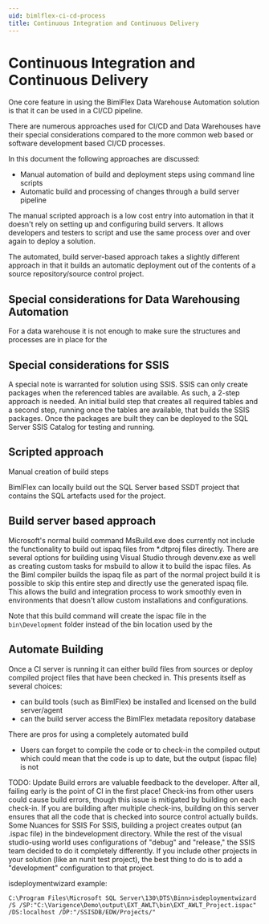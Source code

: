 ```yaml
---
uid: bimlflex-ci-cd-process
title: Continuous Integration and Continuous Delivery
---
```

# Continuous Integration and Continuous Delivery

One core feature in using the BimlFlex Data Warehouse Automation solution is that it can be used in a CI/CD pipeline.

There are numerous approaches used for CI/CD and Data Warehouses have their special considerations compared to the more common web based or software development based CI/CD processes.

In this document the following approaches are discussed:

* Manual automation of build and deployment steps using command line scripts
* Automatic build and processing of changes through a build server pipeline

The manual scripted approach is a low cost entry into automation in that it doesn't rely on setting up and configuring build servers. It allows developers and testers to script and use the same process over and over again to deploy a solution.

The automated, build server-based approach takes a slightly different approach in that it builds an automatic deployment out of the contents of a source repository/source control project.

## Special considerations for Data Warehousing Automation

For a data warehouse it is not enough to make sure the structures and processes are in place for the 

## Special considerations for SSIS

A special note is warranted for solution using SSIS. SSIS can only create packages when the referenced tables are available. As such, a 2-step approach is needed. An initial build step that creates all required tables and a second step, running once the tables are available, that builds the SSIS packages. Once the packages are built they can be deployed to the SQL Server SSIS Catalog for testing and running.

## Scripted approach

Manual creation of build steps

BimlFlex can locally build out the SQL Server based SSDT project that contains the SQL artefacts used for the project. 

## Build server based approach

Microsoft's normal build command MsBuild.exe does currently not include the functionality to build out ispaq files from *.dtproj files directly. There are several options for building using Visual Studio through devenv.exe as well as creating custom tasks for msbuild to allow it to build the ispac files.
As the Biml compiler builds the ispaq file as part of the normal project build it is possible to skip this entire step and directly use the generated ispaq file. This allows the build and integration process to work smoothly even in environments that doesn't allow custom installations and configurations.

Note that this build command will create the ispac file in the `bin\Development` folder instead of the bin location used by the 

## Automate Building

Once a CI server is running it can either build files from sources or deploy compiled project files that have been checked in.  This presents itself as several choices:

* can build tools (such as BimlFlex) be installed and licensed on the build server/agent
* can the build server access the BimlFlex metadata repository database

There are pros for using a completely automated build

* Users can forget to compile the code or to check-in the compiled output which could mean that the code is up to date, but the output (ispac file) is not

TODO: Update
Build errors are valuable feedback to the developer.  After all, failing early is the point of CI in the first place!
Check-ins from other users could cause build errors, though this issue is mitigated by building on each check-in.  If you are building after multiple check-ins, building on this server ensures that all the code that is checked into source control actually builds.
Some Nuances for SSIS
For SSIS, building a project creates output (an .ispac file) in the bindevelopment directory.  While the rest of the visual studio-using world uses configurations of "debug" and
"release," the SSIS team decided to do it completely differently.  If you include other projects in your solution (like an nunit test project), the best thing to do is to add a "development" configuration to that project.

isdeploymentwizard example:

```batchfile
C:\Program Files\Microsoft SQL Server\130\DTS\Binn>isdeploymentwizard /S /SP:"C:\Varigence\Demo\output\EXT_AWLT\bin\EXT_AWLT_Project.ispac" /DS:localhost /DP:"/SSISDB/EDW/Projects/"
```